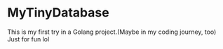 # MyTinyDatabase
This is my first try in a Golang project.(Maybe in my coding journey, too)
Just for fun lol
